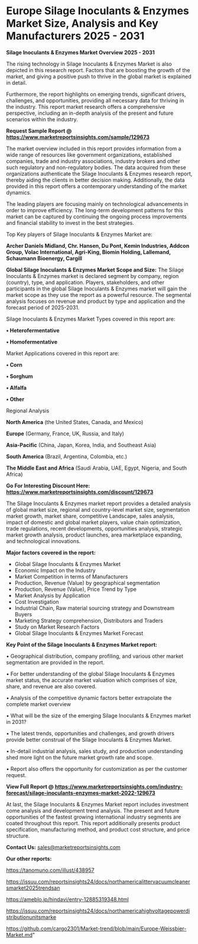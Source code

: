 # Europe Silage Inoculants & Enzymes Market Size, Analysis and Key Manufacturers 2025 - 2031

<Strong> Silage Inoculants & Enzymes Market Overview 2025 - 2031</strong>

The rising technology in Silage Inoculants & Enzymes Market is also depicted in this research report. Factors that are boosting the growth of the market, and giving a positive push to thrive in the global market is explained in detail.

Furthermore, the report highlights on emerging trends, significant drivers, challenges, and opportunities, providing all necessary data for thriving in the industry. This report market research offers a comprehensive perspective, including an in-depth analysis of the present and future scenarios within the industry.

<strong>Request Sample Report @ <a href=https://www.marketreportsinsights.com/sample/129673>https://www.marketreportsinsights.com/sample/129673</a></strong>

The market overview included in this report provides information from a wide range of resources like government organizations, established companies, trade and industry associations, industry brokers and other such regulatory and non-regulatory bodies. The data acquired from these organizations authenticate the Silage Inoculants & Enzymes research report, thereby aiding the clients in better decision making. Additionally, the data provided in this report offers a contemporary understanding of the market dynamics.

The leading players are focusing mainly on technological advancements in order to improve efficiency. The long-term development patterns for this market can be captured by continuing the ongoing process improvements and financial stability to invest in the best strategies.

Top Key players of Silage Inoculants & Enzymes Market are:

<strong>Archer Daniels Midland, Chr. Hansen, Du Pont, Kemin Industries, Addcon Group, Volac International, Agri-King, Biomin Holding, Lallemand, Schaumann Bioenergy, Cargill</strong>

<strong><b>Global Silage Inoculants & Enzymes Market Scope and Size:</b></strong>
The Silage Inoculants & Enzymes market is declared segment by company, region (country), type, and application. Players, stakeholders, and other participants in the global Silage Inoculants & Enzymes market will gain the market scope as they use the report as a powerful resource. The segmental analysis focuses on revenue and product by type and application and the forecast period of 2025-2031.

Silage Inoculants & Enzymes Market Types covered in this report are:

<strong>• Heterofermentative

• Homofermentative</strong>

Market Applications covered in this report are:

<strong>• Corn

• Sorghum

• Alfalfa

• Other</strong> 

Regional Analysis

<strong>North America</strong> (the United States, Canada, and Mexico)

<strong>Europe</strong> (Germany, France, UK, Russia, and Italy)

<strong>Asia-Pacific</strong> (China, Japan, Korea, India, and Southeast Asia)

<strong>South America</strong> (Brazil, Argentina, Colombia, etc.)

<strong>The Middle East and Africa</strong> (Saudi Arabia, UAE, Egypt, Nigeria, and South Africa)

<strong>Go For Interesting Discount Here: <a href=https://www.marketreportsinsights.com/discount/129673>https://www.marketreportsinsights.com/discount/129673</a></strong>

The Silage Inoculants & Enzymes market report provides a detailed analysis of global market size, regional and country-level market size, segmentation market growth, market share, competitive Landscape, sales analysis, impact of domestic and global market players, value chain optimization, trade regulations, recent developments, opportunities analysis, strategic market growth analysis, product launches, area marketplace expanding, and technological innovations.

<strong><b>Major factors covered in the report:</b></strong>
<ul>
  <li>Global Silage Inoculants & Enzymes Market </li>
  <li>Economic Impact on the Industry</li>
  <li>Market Competition in terms of Manufacturers</li>
  <li>Production, Revenue (Value) by geographical segmentation</li>
  <li>Production, Revenue (Value), Price Trend by Type</li>
  <li>Market Analysis by Application</li>
  <li>Cost Investigation</li>
  <li>Industrial Chain, Raw material sourcing strategy and Downstream Buyers</li>
  <li>Marketing Strategy comprehension, Distributors and Traders</li>
  <li>Study on Market Research Factors</li>
  <li>Global Silage Inoculants & Enzymes Market Forecast</li>
</ul>

<strong><b>Key Point of the Silage Inoculants & Enzymes Market report:</b></strong>

• Geographical distribution, company profiling, and various other market segmentation are provided in the report.

• For better understanding of the global Silage Inoculants & Enzymes market status, the accurate market valuation which comprises of size, share, and revenue are also covered.

• Analysis of the competitive dynamic factors better extrapolate the complete market overview

• What will be the size of the emerging Silage Inoculants & Enzymes market in 2031?

• The latest trends, opportunities and challenges, and growth drivers provide better construal of the Silage Inoculants & Enzymes Market.

• In-detail industrial analysis, sales study, and production understanding shed more light on the future market growth rate and scope.

• Report also offers the opportunity for customization as per the customer request.

<strong><b>View Full Report @ <a href=https://www.marketreportsinsights.com/industry-forecast/silage-inoculants-enzymes-market-2022-129673>https://www.marketreportsinsights.com/industry-forecast/silage-inoculants-enzymes-market-2022-129673</a></b></strong>


At last, the Silage Inoculants & Enzymes Market report includes investment come analysis and development trend analysis. The present and future opportunities of the fastest growing international industry segments are coated throughout this report. This report additionally presents product specification, manufacturing method, and product cost structure, and price structure.

<strong>Contact Us:</strong>
sales@marketreportsinsights.com

<strong>Our other reports:</strong>

<a href=https://tanomuno.com/illust/438957>https://tanomuno.com/illust/438957</a>

<a href=https://issuu.com/reportsinsights24/docs/northamericalittervacuumcleanersmarket2025trendsan>https://issuu.com/reportsinsights24/docs/northamericalittervacuumcleanersmarket2025trendsan</a>

<a href=https://ameblo.jp/hindavi/entry-12885319348.html>https://ameblo.jp/hindavi/entry-12885319348.html</a>

<a href=https://issuu.com/reportsinsights24/docs/northamericahighvoltagepowerdistributionunitsmarke>https://issuu.com/reportsinsights24/docs/northamericahighvoltagepowerdistributionunitsmarke</a>

<a href=https://github.com/cargo2301/Market-trend/blob/main/Europe-Weissbier-Market.md>https://github.com/cargo2301/Market-trend/blob/main/Europe-Weissbier-Market.md</a>"
